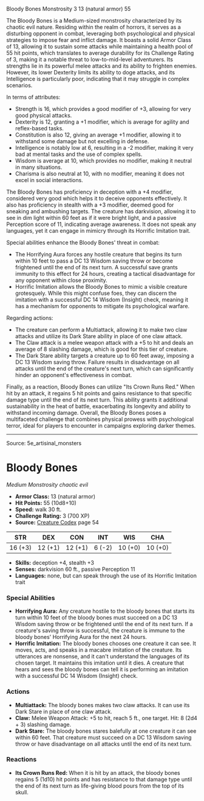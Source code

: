 <MonsterName/>Bloody Bones</MonsterName>
<CreatureType/>Monstrosity</CreatureType>
<CR/>3</CR>
<AC/>13 (natural armor)</AC>
<HP/>55</HP>
<summary>The Bloody Bones is a Medium-sized monstrosity characterized by its chaotic evil nature. Residing within the realm of horrors, it serves as a disturbing opponent in combat, leveraging both psychological and physical strategies to impose fear and inflict damage. It boasts a solid Armor Class of 13, allowing it to sustain some attacks while maintaining a health pool of 55 hit points, which translates to average durability for its Challenge Rating of 3, making it a notable threat to low-to-mid-level adventurers. Its strengths lie in its powerful melee attacks and its ability to frighten enemies. However, its lower Dexterity limits its ability to doge attacks, and its Intelligence is particularly poor, indicating that it may struggle in complex scenarios.</summary>

<detail>

In terms of attributes:
- Strength is 16, which provides a good modifier of +3, allowing for very good physical attacks.
- Dexterity is 12, granting a +1 modifier, which is average for agility and reflex-based tasks.
- Constitution is also 12, giving an average +1 modifier, allowing it to withstand some damage but not excelling in defense.
- Intelligence is notably low at 6, resulting in a -2 modifier, making it very bad at mental tasks and the use of complex spells.
- Wisdom is average at 10, which provides no modifier, making it neutral in many situations.
- Charisma is also neutral at 10, with no modifier, meaning it does not excel in social interactions.

The Bloody Bones has proficiency in deception with a +4 modifier, considered very good which helps it to deceive opponents effectively. It also has proficiency in stealth with a +3 modifier, deemed good for sneaking and ambushing targets. The creature has darkvision, allowing it to see in dim light within 60 feet as if it were bright light, and a passive Perception score of 11, indicating average awareness. It does not speak any languages, yet it can engage in mimicry through its Horrific Imitation trait.

Special abilities enhance the Bloody Bones' threat in combat:
- The Horrifying Aura forces any hostile creature that begins its turn within 10 feet to pass a DC 13 Wisdom saving throw or become frightened until the end of its next turn. A successful save grants immunity to this effect for 24 hours, creating a tactical disadvantage for any opponent within close proximity.
- Horrific Imitation allows the Bloody Bones to mimic a visible creature grotesquely. While this might confuse foes, they can discern the imitation with a successful DC 14 Wisdom (Insight) check, meaning it has a mechanism for opponents to mitigate its psychological warfare.

Regarding actions:
- The creature can perform a Multiattack, allowing it to make two claw attacks and utilize its Dark Stare ability in place of one claw attack.
- The Claw attack is a melee weapon attack with a +5 to hit and deals an average of 8 slashing damage, which is good for this tier of creature.
- The Dark Stare ability targets a creature up to 60 feet away, imposing a DC 13 Wisdom saving throw. Failure results in disadvantage on all attacks until the end of the creature's next turn, which can significantly hinder an opponent's effectiveness in combat.

Finally, as a reaction, Bloody Bones can utilize "Its Crown Runs Red." When hit by an attack, it regains 5 hit points and gains resistance to that specific damage type until the end of its next turn. This ability grants it additional sustainability in the heat of battle, exacerbating its longevity and ability to withstand incoming damage. Overall, the Bloody Bones poses a multifaceted challenge that combines physical prowess with psychological terror, ideal for players to encounter in campaigns exploring darker themes.</detail>



---

Source: 5e_artisinal_monsters

# Bloody Bones

*Medium* *Monstrosity* *chaotic evil*

- **Armor Class:** 13 (natural armor)
- **Hit Points:** 55 (10d8+10)
- **Speed:** walk 30 ft.
- **Challenge Rating:** 3 (700 XP)
- **Source:** [Creature Codex](https://koboldpress.com/kpstore/product/creature-codex-for-5th-edition-dnd) page 54

| STR | DEX | CON | INT | WIS | CHA |
| --- | --- | --- | --- | --- | --- |
| 16 (+3) | 12 (+1) | 12 (+1) | 6 (-2) | 10 (+0) | 10 (+0) |

- **Skills:** deception +4, stealth +3
- **Senses:** darkvision 60 ft., passive Perception 11
- **Languages:** none, but can speak through the use of its Horrific Imitation trait

### Special Abilities

- **Horrifying Aura:** Any creature hostile to the bloody bones that starts its turn within 10 feet of the bloody bones must succeed on a DC 13 Wisdom saving throw or be frightened until the end of its next turn. If a creature's saving throw is successful, the creature is immune to the bloody bones' Horrifying Aura for the next 24 hours.
- **Horrific Imitation:** The bloody bones chooses one creature it can see. It moves, acts, and speaks in a macabre imitation of the creature. Its utterances are nonsense, and it can't understand the languages of its chosen target. It maintains this imitation until it dies. A creature that hears and sees the bloody bones can tell it is performing an imitation with a successful DC 14 Wisdom (Insight) check.

### Actions

- **Multiattack:** The bloody bones makes two claw attacks. It can use its Dark Stare in place of one claw attack.
- **Claw:** Melee Weapon Attack: +5 to hit, reach 5 ft., one target. Hit: 8 (2d4 + 3) slashing damage.
- **Dark Stare:** The bloody bones stares balefully at one creature it can see within 60 feet. That creature must succeed on a DC 13 Wisdom saving throw or have disadvantage on all attacks until the end of its next turn.

### Reactions

- **Its Crown Runs Red:** When it is hit by an attack, the bloody bones regains 5 (1d10) hit points and has resistance to that damage type until the end of its next turn as life-giving blood pours from the top of its skull.




